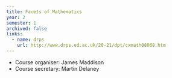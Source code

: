 ```yaml
---
title: Facets of Mathematics
year: 2
semester: 1
archived: false
links:
  - name: drps
    url: http://www.drps.ed.ac.uk/20-21/dpt/cxmath08068.htm
---
```

- Course organiser: James Maddison
- Course secretary: Martin Delaney
